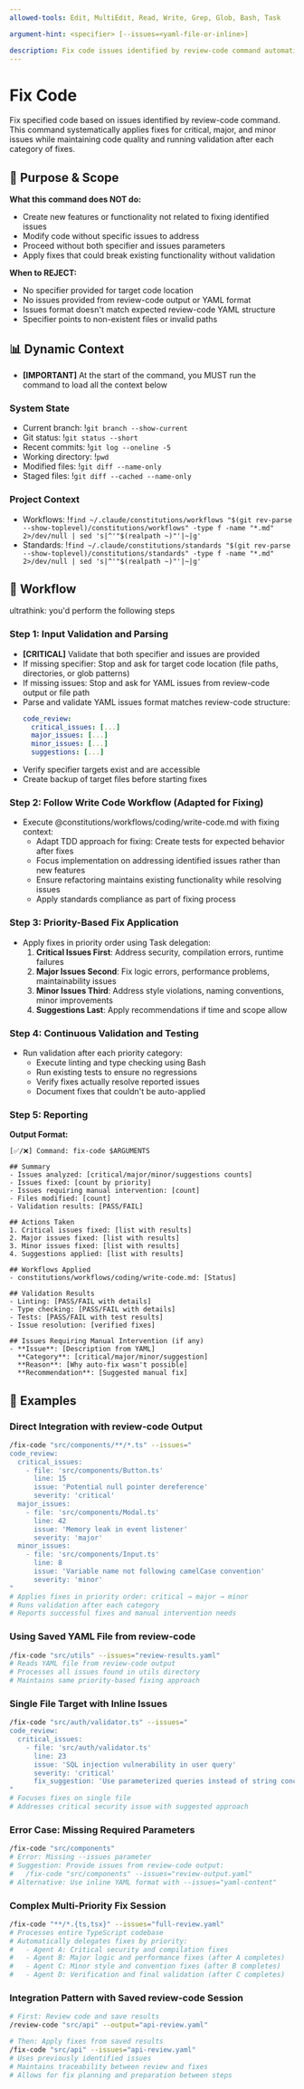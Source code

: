 ```yaml
---
allowed-tools: Edit, MultiEdit, Read, Write, Grep, Glob, Bash, Task

argument-hint: <specifier> [--issues=<yaml-file-or-inline>]

description: Fix code issues identified by review-code command automatically
---
```


# Fix Code

Fix specified code based on issues identified by review-code command. This command systematically applies fixes for critical, major, and minor issues while maintaining code quality and running validation after each category of fixes.

## 🎯 Purpose & Scope

**What this command does NOT do:**

- Create new features or functionality not related to fixing identified issues
- Modify code without specific issues to address
- Proceed without both specifier and issues parameters
- Apply fixes that could break existing functionality without validation

**When to REJECT:**

- No specifier provided for target code location
- No issues provided from review-code output or YAML format
- Issues format doesn't match expected review-code YAML structure
- Specifier points to non-existent files or invalid paths

## 📊 Dynamic Context

- **[IMPORTANT]** At the start of the command, you MUST run the command to load all the context below

### System State

- Current branch: !`git branch --show-current`
- Git status: !`git status --short`
- Recent commits: !`git log --oneline -5`
- Working directory: !`pwd`
- Modified files: !`git diff --name-only`
- Staged files: !`git diff --cached --name-only`

### Project Context

- Workflows: !`find ~/.claude/constitutions/workflows "$(git rev-parse --show-toplevel)/constitutions/workflows" -type f -name "*.md" 2>/dev/null | sed 's|^'"$(realpath ~)"'|~|g'`
- Standards: !`find ~/.claude/constitutions/standards "$(git rev-parse --show-toplevel)/constitutions/standards" -type f -name "*.md" 2>/dev/null | sed 's|^'"$(realpath ~)"'|~|g'`

## 🔄 Workflow

ultrathink: you'd perform the following steps

### Step 1: Input Validation and Parsing

- **[CRITICAL]** Validate that both specifier and issues are provided
- If missing specifier: Stop and ask for target code location (file paths, directories, or glob patterns)
- If missing issues: Stop and ask for YAML issues from review-code output or file path
- Parse and validate YAML issues format matches review-code structure:
  ```yaml
  code_review:
    critical_issues: [...]
    major_issues: [...]
    minor_issues: [...]
    suggestions: [...]
  ```
- Verify specifier targets exist and are accessible
- Create backup of target files before starting fixes

### Step 2: Follow Write Code Workflow (Adapted for Fixing)

- Execute @constitutions/workflows/coding/write-code.md with fixing context:
  - Adapt TDD approach for fixing: Create tests for expected behavior after fixes
  - Focus implementation on addressing identified issues rather than new features
  - Ensure refactoring maintains existing functionality while resolving issues
  - Apply standards compliance as part of fixing process

### Step 3: Priority-Based Fix Application

- Apply fixes in priority order using Task delegation:
  1. **Critical Issues First**: Address security, compilation errors, runtime failures
  2. **Major Issues Second**: Fix logic errors, performance problems, maintainability issues
  3. **Minor Issues Third**: Address style violations, naming conventions, minor improvements
  4. **Suggestions Last**: Apply recommendations if time and scope allow

### Step 4: Continuous Validation and Testing

- Run validation after each priority category:
  - Execute linting and type checking using Bash
  - Run existing tests to ensure no regressions
  - Verify fixes actually resolve reported issues
  - Document fixes that couldn't be auto-applied

### Step 5: Reporting

**Output Format:**

```
[✅/❌] Command: fix-code $ARGUMENTS

## Summary
- Issues analyzed: [critical/major/minor/suggestions counts]
- Issues fixed: [count by priority]
- Issues requiring manual intervention: [count]
- Files modified: [count] 
- Validation results: [PASS/FAIL]

## Actions Taken
1. Critical issues fixed: [list with results]
2. Major issues fixed: [list with results]  
3. Minor issues fixed: [list with results]
4. Suggestions applied: [list with results]

## Workflows Applied
- constitutions/workflows/coding/write-code.md: [Status]

## Validation Results
- Linting: [PASS/FAIL with details]
- Type checking: [PASS/FAIL with details]
- Tests: [PASS/FAIL with test results]
- Issue resolution: [verified fixes]

## Issues Requiring Manual Intervention (if any)
- **Issue**: [Description from YAML]
  **Category**: [critical/major/minor/suggestion]  
  **Reason**: [Why auto-fix wasn't possible]
  **Recommendation**: [Suggested manual fix]
```

## 📝 Examples

### Direct Integration with review-code Output

```bash
/fix-code "src/components/**/*.ts" --issues="
code_review:
  critical_issues:
    - file: 'src/components/Button.ts'
      line: 15
      issue: 'Potential null pointer dereference'
      severity: 'critical'
  major_issues:
    - file: 'src/components/Modal.ts'  
      line: 42
      issue: 'Memory leak in event listener'
      severity: 'major'
  minor_issues:
    - file: 'src/components/Input.ts'
      line: 8
      issue: 'Variable name not following camelCase convention'
      severity: 'minor'
"
# Applies fixes in priority order: critical → major → minor
# Runs validation after each category
# Reports successful fixes and manual intervention needs
```

### Using Saved YAML File from review-code

```bash
/fix-code "src/utils" --issues="review-results.yaml"
# Reads YAML file from review-code output
# Processes all issues found in utils directory
# Maintains same priority-based fixing approach
```

### Single File Target with Inline Issues

```bash
/fix-code "src/auth/validator.ts" --issues="
code_review:
  critical_issues:
    - file: 'src/auth/validator.ts'
      line: 23
      issue: 'SQL injection vulnerability in user query'
      severity: 'critical'
      fix_suggestion: 'Use parameterized queries instead of string concatenation'
"
# Focuses fixes on single file
# Addresses critical security issue with suggested approach
```

### Error Case: Missing Required Parameters

```bash
/fix-code "src/components"
# Error: Missing --issues parameter
# Suggestion: Provide issues from review-code output:
#   /fix-code "src/components" --issues="review-output.yaml"
# Alternative: Use inline YAML format with --issues="yaml-content"
```

### Complex Multi-Priority Fix Session

```bash
/fix-code "**/*.{ts,tsx}" --issues="full-review.yaml"
# Processes entire TypeScript codebase
# Automatically delegates fixes by priority:
#   - Agent A: Critical security and compilation fixes
#   - Agent B: Major logic and performance fixes (after A completes)
#   - Agent C: Minor style and convention fixes (after B completes)  
#   - Agent D: Verification and final validation (after C completes)
```

### Integration Pattern with Saved review-code Session

```bash
# First: Review code and save results
/review-code "src/api" --output="api-review.yaml"

# Then: Apply fixes from saved results  
/fix-code "src/api" --issues="api-review.yaml"
# Uses previously identified issues
# Maintains traceability between review and fixes
# Allows for fix planning and preparation between steps
```